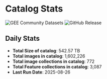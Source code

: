 # Catalog Stats

![GEE Community Datasets](https://img.shields.io/endpoint?url=https://gist.githubusercontent.com/samapriya/34bc0c1280d475d3a69e3b60a706226e/raw/community.json)
![GitHub Release](https://img.shields.io/github/v/release/samapriya/awesome-gee-community-datasets)

## Daily Stats

<!-- START_MARKER -->
* **Total Size of catalog**: 542.57 TB
* **Total images in catalog**: 1,602,226
* **Total image collections in catalog**: 772
* **Total Feature collections in catalog**: 3,087
* **Last Run Date**: 2025-08-26
<!-- END_MARKER -->

